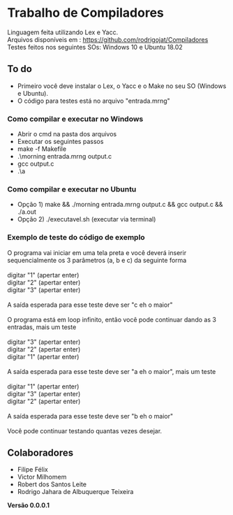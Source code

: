 # Trabalho de Compiladores

Linguagem feita utilizando Lex e Yacc.<br/>
Arquivos disponíveis em : https://github.com/rodrigojat/Compiladores<br/>
Testes feitos nos seguintes SOs: Windows 10 e Ubuntu 18.02
## To do

* Primeiro você deve instalar o Lex, o Yacc e o Make no seu SO (Windows e Ubuntu).
* O código para testes está no arquivo "entrada.mrng"

### Como compilar e executar no Windows

* Abrir o cmd na pasta dos arquivos
* Executar os seguintes passos
* make -f Makefile
* .\morning entrada.mrng output.c
* gcc output.c
* .\a

### Como compilar e executar no Ubuntu

* Opção 1) make && ./morning entrada.mrng output.c  && gcc output.c && ./a.out
* Opção 2) ./executavel.sh (executar via terminal)

### Exemplo de teste do código de exemplo

O programa vai iniciar em uma tela preta e você deverá inserir sequencialmente os 3 parâmetros (a, b e c) da seguinte forma<br/>
<br/>
digitar "1" (apertar enter)<br/>
digitar "2" (apertar enter)<br/>
digitar "3" (apertar enter)<br/>
<br/>
A saída esperada para esse teste deve ser "c eh o maior"<br/>
<br/>
O programa está em loop infinito, então você pode continuar dando as 3 entradas, mais um teste<br/>
<br/>
digitar "3" (apertar enter)<br/>
digitar "2" (apertar enter)<br/>
digitar "1" (apertar enter)<br/>
<br/>
A saída esperada para esse teste deve ser "a eh o maior", mais um teste<br/>
<br/>
digitar "1" (apertar enter)<br/>
digitar "3" (apertar enter)<br/>
digitar "2" (apertar enter)<br/>
<br/>
A saída esperada para esse teste deve ser "b eh o maior"<br/>
<br/>
Você pode continuar testando quantas vezes desejar.<br/>

## Colaboradores

  * Filipe Félix
  * Victor Milhomem
  * Robert dos Santos Leite
  * Rodrigo Jahara de Albuquerque Teixeira

**Versão 0.0.0.1**
